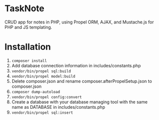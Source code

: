 # TaskNote

CRUD app for notes in PHP, using Propel ORM, AJAX, and Mustache.js for PHP and JS templating. 

# Installation


1. `composer install`
2. Add database connection information in includes/constants.php
3. `vendor/bin/propel sql:build`
4. `vendor/bin/propel model:build`
5. Delete composer.json and rename composer.afterPropelSetup.json to composer.json
6. `composer dump-autoload`
7. `vendor/bin/propel config:convert`
8. Create a database with your database managing tool with the same name as DATABASE in includes/constants.php
9. `vendor/bin/propel sql:insert`

